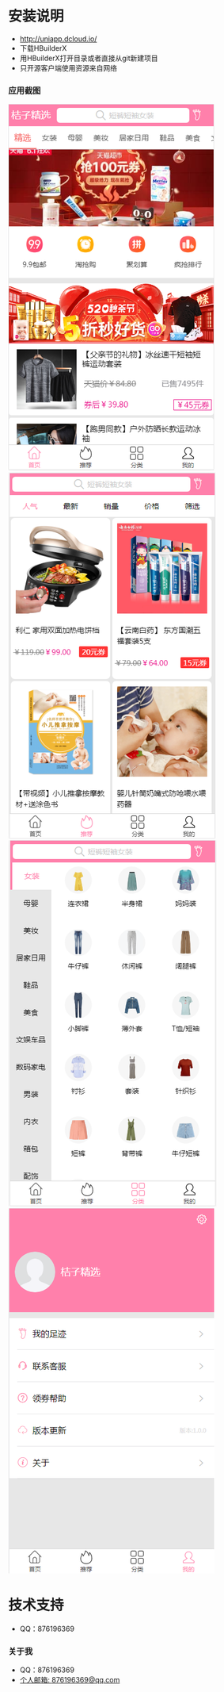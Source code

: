 # 安装说明
* http://uniapp.dcloud.io/ 
* 下载HBuilderX 
* 用HBuilderX打开目录或者直接从git新建项目 
* 只开源客户端使用资源来自网络
### 应用截图

<img src="./screenshot/1.png">
<img src="./screenshot/2.png">
<img src="./screenshot/3.png">
<img src="./screenshot/4.png">

<br/>

# 技术支持
* QQ：876196369
### 关于我
* QQ：876196369
* [个人邮箱: 876196369@qq.com](https://mail.qq.com/)
